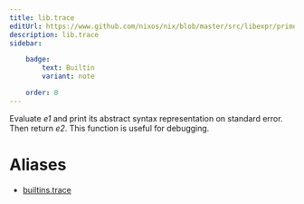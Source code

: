```yaml
---
title: lib.trace
editUrl: https://www.github.com/nixos/nix/blob/master/src/libexpr/primops.cc
description: lib.trace
sidebar:

    badge:
        text: Builtin
        variant: note

    order: 8
---
```


Evaluate *e1* and print its abstract syntax representation on
standard error. Then return *e2*. This function is useful for
debugging.


# Aliases

- [builtins.trace](/reference/builtinstrace)


